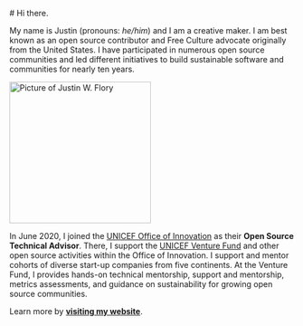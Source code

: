 <span align="center"># Hi there.</span>

My name is Justin (pronouns: _he/him_) and I am a creative maker.
I am best known as an open source contributor and Free Culture advocate originally from the United States.
I have participated in numerous open source communities and led different initiatives to build sustainable software and communities for nearly ten years.

<img src="https://jwf.io/img/logo.jpg" alt="Picture of Justin W. Flory" title="Picture of Justin W. Flory" align="center" height="250px" width="250px">

In June 2020, I joined the [UNICEF Office of Innovation](https://www.unicef.org/innovation/) as their **Open Source Technical Advisor**.
There, I support the [UNICEF Venture Fund](https://www.unicefinnovationfund.org/) and other open source activities within the Office of Innovation.
I support and mentor cohorts of diverse start-up companies from five continents.
At the Venture Fund, I provides hands-on technical mentorship, support and mentorship, metrics assessments, and guidance on sustainability for growing open source communities.

Learn more by [**visiting my website**](https://jwf.io).
